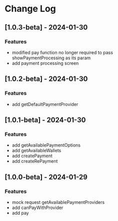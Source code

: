 # Change Log

## [1.0.3-beta] - 2024-01-30
### Features
- modified pay function no longer required to pass showPaymentProcessing as its param
- add payment processing screen
## [1.0.2-beta] - 2024-01-30
### Features
- add getDefaultPaymentProvider

## [1.0.1-beta] - 2024-01-30
### Features
- add getAvailablePaymentOptions
- add getAvailableWallets
- add createPayment
- add createRePayment

## [1.0.0-beta] - 2024-01-29
### Features
- mock request getAvailablePaymentProviders
- add canPayWithProvider
- add pay